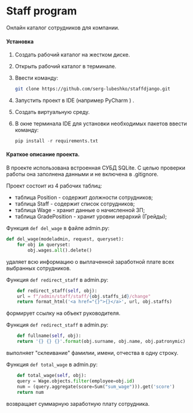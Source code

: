 # Staff program

Онлайн каталог сотрудников для компании.

#### Установка

1. Создать рабочий каталог на жестком диске.

2. Открыть рабочий каталог в терминале.

3. Ввести команду:

   ```bash
   git clone https://github.com/serg-lubeshko/staffdjango.git
   ```


4. Запустить проект в IDE (например PyCharm ) .

5. Создать виртуальную среду.

6. В окне терминала IDE для установки необходимых пакетов ввести команду:

   ```python
   pip install -r requirements.txt
   ```

#### Краткое описание проекта.

В проекте использована встроенная СУБД SQLite. С целью проверки работы она заполнена данными и не включена в .gitignore.

Проект состоит из 4 рабочих таблиц:

- таблица Position - содержит должности сотрудников;
- таблица Staff - содержит список сотрудников;
- таблица Wage - хранит данные о начисленной ЗП;
- таблица GradePosition - хранит уровни иерархий (Грейды);

Функция `def del_wage` в файле admin.py:

```python
def del_wage(modeladmin, request, queryset):
    for obj in queryset:
        obj.wages.all().delete()
```

удаляет всю информацию о выплаченной заработной плате всех выбранных сотрудников.

Функция `def redirect_staff` в admin.py:

```python
    def redirect_staff(self, obj):
    url = f"/admin/staff/staff/{obj.staffs_id}/change"
    return format_html('<a href="{}">{}</a>', url, obj.staffs)
```

формирует ссылку на объект руководителя.

Функция `def redirect_staff` в admin.py:

```python
    def fullname(self, obj):
    return '{} {} {}'.format(obj.surname, obj.name, obj.patronymic)
```

выполняет "склеивание" фамилии, имени, отчества в одну строку.

Функция `def total_wage` в admin.py:

```python
    def total_wage(self, obj):
    query = Wage.objects.filter(employee=obj.id)
    num = (query.aggregate(score=Sum("sum_wage"))).get('score')
    return num
```

возвращает суммарную заработную плату сотрудника.

